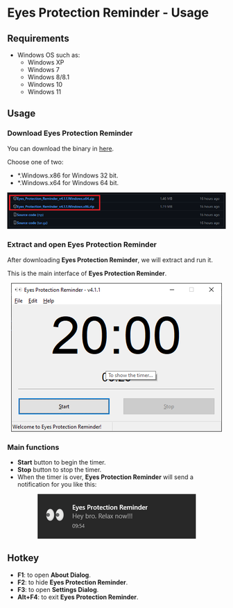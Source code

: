 # Eyes Protection Reminder - Usage

## Requirements

- Windows OS such as:
  - Windows XP
  - Windows 7
  - Windows 8/8.1
  - Windows 10
  - Windows 11

## Usage

### Download Eyes Protection Reminder

You can download the binary in [here](https://github.com/hardingadonis/Eyes_Protection_Reminder/releases/tag/v4.1.2).

Choose one of two:

- *.Windows.x86 for Windows 32 bit.
- *.Windows.x64 for Windows 64 bit.

<p align="center">
  <img src="https://github.com/hardingadonis/Eyes_Protection_Reminder/blob/main/docs/imgs/EPR_docs_image_1.png" />
</p>

### Extract and open Eyes Protection Reminder

After downloading **Eyes Protection Reminder**, we will extract and run it.

This is the main interface of **Eyes Protection Reminder**.

<p align="center">
  <img src="https://github.com/hardingadonis/Eyes_Protection_Reminder/blob/main/docs/imgs/EPR_docs_image_2.png" />
</p>

### Main functions

- **Start** button to begin the timer.
- **Stop** button to stop the timer.
- When the timer is over, **Eyes Protection Reminder** will send a notification for you like this:

<p align="center">
  <img src="https://github.com/hardingadonis/Eyes_Protection_Reminder/blob/main/docs/imgs/EPR_docs_image_3.png" />
</p>

## Hotkey

- **F1**: to open **About Dialog**.
- **F2**: to hide **Eyes Protection Reminder**.
- **F3**: to open **Settings Dialog**.
- **Alt+F4**: to exit **Eyes Protection Reminder**.